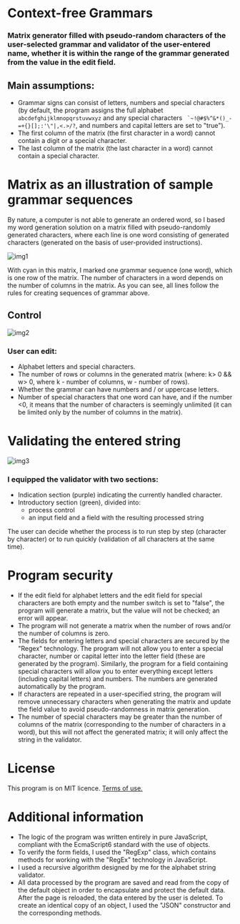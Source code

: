 # Context-free Grammars

### Matrix generator filled with pseudo-random characters of the user-selected grammar and validator of the user-entered name, whether it is within the range of the grammar generated from the value in the edit field.

## Main assumptions:
* Grammar signs can consist of letters, numbers and special characters (by default, the program assigns the full alphabet `abcdefghijklmnopqrstuvwxyz` and any special characters `` `~!@#$%^&*()_-=+{}[];:'\"|,<.>/?``, and numbers and capital letters are set to "true").
* The first column of the matrix (the first character in a word) cannot contain a digit or a special character.
* The last column of the matrix (the last character in a word) cannot contain a special character.

# Matrix as an illustration of sample grammar sequences
By nature, a computer is not able to generate an ordered word, so I based my word generation solution on a matrix filled with pseudo-randomly generated characters, where each line is one word consisting of generated characters (generated on the basis of user-provided instructions).

![img1](https://user-images.githubusercontent.com/61552854/119264429-6e740680-bbe3-11eb-9dc3-cade0dfafb6d.PNG)

With cyan in this matrix, I marked one grammar sequence (one word), which is one row of the matrix. The number of characters in a word depends on the number of columns in the matrix. As you can see, all lines follow the rules for creating sequences of grammar above.

## Control

![img2](https://user-images.githubusercontent.com/61552854/119259205-6a3cee80-bbcd-11eb-9c4e-d92f3192405e.png)

### User can edit:
* Alphabet letters and special characters.
* The number of rows or columns in the generated matrix (where: k> 0 && w> 0, where k - number of columns, w - number of rows).
* Whether the grammar can have numbers and / or uppercase letters.
* Number of special characters that one word can have, and if the number <0, it means that the number of characters is seemingly unlimited (it can be limited only by the number of columns in the matrix).

# Validating the entered string

![img3](https://user-images.githubusercontent.com/61552854/119265108-d4618d80-bbe5-11eb-8f9c-0abd5a704add.png)

### I equipped the validator with two sections:
- Indication section (purple) indicating the currently handled character.
- Introductory section (green), divided into:
  - process control
  - an input field and a field with the resulting processed string

The user can decide whether the process is to run step by step (character by character) or to run quickly (validation of all characters at the same time).

# Program security
* If the edit field for alphabet letters and the edit field for special characters are both empty and the number switch is set to "false", the program will generate a matrix, but the value will not be checked; an error will appear.
* The program will not generate a matrix when the number of rows and/or the number of columns is zero.
* The fields for entering letters and special characters are secured by the "Regex" technology. The program will not allow you to enter a special character, number or capital letter into the letter field (these are generated by the program). Similarly, the program for a field containing special characters will allow you to enter everything except letters (including capital letters) and numbers. The numbers are generated automatically by the program.
* If characters are repeated in a user-specified string, the program will remove unnecessary characters when generating the matrix and update the field value to avoid pseudo-randomness in matrix generation.
* The number of special characters may be greater than the number of columns of the matrix (corresponding to the number of characters in a word), but this will not affect the generated matrix; it will only affect the string in the validator.

# License
This program is on MIT licence. [Terms of use.](https://en.wikipedia.org/wiki/MIT_License)

# Additional information
* The logic of the program was written entirely in pure JavaScript, compliant with the EcmaScript6 standard with the use of objects.
* To verify the form fields, I used the "RegExp" class, which contains methods for working with the "RegEx" technology in JavaScript.
* I used a recursive algorithm designed by me for the alphabet string validator.
* All data processed by the program are saved and read from the copy of the default object in order to encapsulate and protect the default data. After the page is reloaded, the data entered by the user is deleted. To create an identical copy of an object, I used the "JSON" constructor and the corresponding methods.
